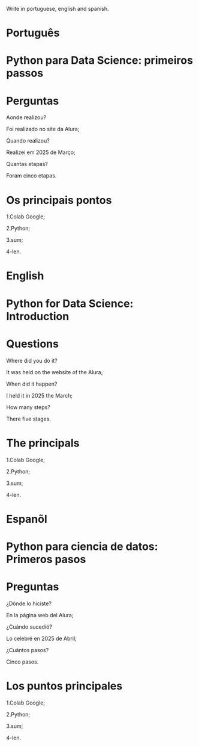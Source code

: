 Write in portuguese, english and spanish.

# Português 

#  Python para Data Science: primeiros passos



# Perguntas

Aonde realizou?

Foi realizado no site da Alura;

Quando realizou?

Realizei em 2025 de Março;

Quantas etapas?

Foram cinco etapas.

# Os principais pontos

1.Colab Google;

2.Python;

3.sum;

4-len.


# English

#  Python for Data Science: Introduction

# Questions

Where did you do it?

It was held on the website of the Alura;

When did it happen?

I held it in 2025 the March;

How many steps?

There five stages.

# The principals

1.Colab Google;

2.Python;

3.sum;

4-len.


# Espanõl

# Python para ciencia de datos: Primeros pasos

# Preguntas

¿Dónde lo hiciste?

En la página web del Alura;

¿Cuándo sucedió?

Lo celebré en 2025 de  Abril;

¿Cuántos pasos?

Cinco  pasos.

# Los puntos principales

1.Colab Google;

2.Python;

3.sum;

4-len.




